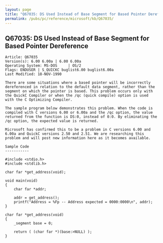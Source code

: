 ```yaml
---
layout: page
title: "Q67035: DS Used Instead of Base Segment for Based Pointer Dereference"
permalink: /pubs/pc/reference/microsoft/kb/Q67035/
---
```


## Q67035: DS Used Instead of Base Segment for Based Pointer Dereference

	Article: Q67035
	Version(s): 6.00 6.00a | 6.00 6.00a
	Operating System: MS-DOS     | OS/2
	Flags: ENDUSER | S_QUICKC buglist6.00 buglist6.00a
	Last Modified: 18-NOV-1990
	
	There are some situations where a based pointer will be incorrectly
	dereferenced in relation to the default data segment, rather than the
	segment on which the pointer is based. This problem occurs only with
	the QuickC Compiler or when the /qc (quick compile) option is used
	with the C Optimizing Compiler.
	
	The sample program below demonstrates this problem. When the code is
	compiled with C versions 6.00 or 6.00a and the /qc option, the value
	returned from the function is DS:0, instead of 0:0. By eliminating the
	/qc option, the expected value is returned.
	
	Microsoft has confirmed this to be a problem in C versions 6.00 and
	6.00a and QuickC versions 2.50 and 2.51. We are researching this
	problem and will post new information here as it becomes available.
	
	Sample Code
	-----------
	
	#include <stdio.h>
	#include <stdlib.h>
	
	char far *get_address(void);
	
	void main(void)
	{
	    char far *addr;
	
	    addr = get_address();
	    printf("Address = %Fp -- Address expected = 0000:0000\n", addr);
	}
	
	char far *get_address(void)
	{
	    _segment base = 0;
	
	    return ( (char far *)(base:>NULL) );
	}

